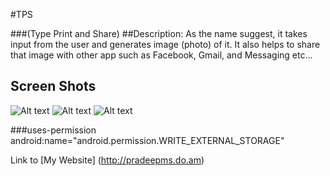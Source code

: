 #TPS


###(Type Print and Share)
##Description:
As the name suggest, it takes input from the user and generates image (photo) of it. 
It also helps to share that image with other app such as Facebook, Gmail, and Messaging etc...

## Screen Shots
![Alt text](http://pradeepms.do.am/GitHub-Images/TPS-Main-UI-1.png "Main UI")
![Alt text](http://pradeepms.do.am/GitHub-Images/TPS-UI-2.png "Color Chooser")
![Alt text](http://pradeepms.do.am/GitHub-Images/TPS-UI-3.png "Share and Save option")

###uses-permission
      android:name="android.permission.WRITE_EXTERNAL_STORAGE"
      
      
Link to [My Website] (http://pradeepms.do.am)

